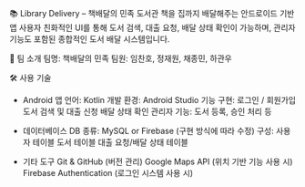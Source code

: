 📚 Library Delivery – 책배달의 민족
도서관 책을 집까지 배달해주는 안드로이드 기반 앱
사용자 친화적인 UI를 통해 도서 검색, 대출 요청, 배달 상태 확인이 가능하며, 관리자 기능도 포함된 종합적인 도서 배달 시스템입니다.

👥 팀 소개
팀명: 책배달의 민족
팀원: 임찬호, 정재원, 채종민, 하관우

🛠 사용 기술
- Android 앱
언어: Kotlin
개발 환경: Android Studio
기능 구현:
로그인 / 회원가입
도서 검색 및 대출 신청
배달 상태 확인
관리자 기능: 도서 등록, 승인 처리 등

- 데이터베이스
DB 종류: MySQL or Firebase (구현 방식에 따라 수정)
구성:
사용자 테이블
도서 테이블
대출 요청/배달 상태 테이블

- 기타 도구
Git & GitHub (버전 관리)
Google Maps API (위치 기반 기능 사용 시)
Firebase Authentication (로그인 시스템 사용 시)

